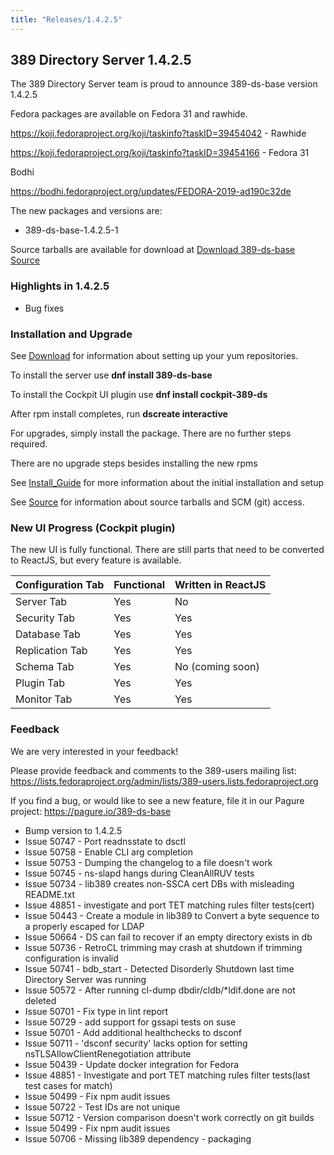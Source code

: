 ```yaml
---
title: "Releases/1.4.2.5"
---
```


389 Directory Server 1.4.2.5
-----------------------------

The 389 Directory Server team is proud to announce 389-ds-base version 1.4.2.5

Fedora packages are available on Fedora 31 and rawhide.

<https://koji.fedoraproject.org/koji/taskinfo?taskID=39454042> - Rawhide

<https://koji.fedoraproject.org/koji/taskinfo?taskID=39454166> - Fedora 31

Bodhi

<https://bodhi.fedoraproject.org/updates/FEDORA-2019-ad190c32de>

The new packages and versions are:

- 389-ds-base-1.4.2.5-1

Source tarballs are available for download at [Download 389-ds-base Source](https://releases.pagure.org/389-ds-base/389-ds-base-1.4.2.5.tar.bz2)

### Highlights in 1.4.2.5

- Bug fixes

### Installation and Upgrade 

See [Download](../download.html) for information about setting up your yum repositories.

To install the server use **dnf install 389-ds-base**

To install the Cockpit UI plugin use **dnf install cockpit-389-ds**

After rpm install completes, run **dscreate interactive**

For upgrades, simply install the package.  There are no further steps required.

There are no upgrade steps besides installing the new rpms 

See [Install\_Guide](../howto/howto-install-389.html) for more information about the initial installation and setup

See [Source](../development/source.html) for information about source tarballs and SCM (git) access.

### New UI Progress (Cockpit plugin)

The new UI is fully functional.  There are still parts that need to be converted to ReactJS, but every feature is available.

|Configuration Tab  |Functional  |Written in ReactJS |
|-------------------|------------|-------------------|
|Server Tab         |Yes         |No                 |
|Security Tab       |Yes         |Yes                |
|Database Tab       |Yes         |Yes                |
|Replication Tab    |Yes         |Yes                |
|Schema Tab         |Yes         |No (coming soon)   |
|Plugin Tab         |Yes         |Yes                |
|Monitor Tab        |Yes         |Yes                |


### Feedback

We are very interested in your feedback!

Please provide feedback and comments to the 389-users mailing list: <https://lists.fedoraproject.org/admin/lists/389-users.lists.fedoraproject.org>

If you find a bug, or would like to see a new feature, file it in our Pagure project: <https://pagure.io/389-ds-base>

- Bump version to 1.4.2.5
- Issue 50747 - Port readnsstate to dsctl
- Issue 50758 - Enable CLI arg completion
- Issue 50753 - Dumping the changelog to a file doesn't work
- Issue 50745 - ns-slapd hangs during CleanAllRUV tests
- Issue 50734 - lib389 creates non-SSCA cert DBs with misleading README.txt
- Issue 48851 - investigate and port TET matching rules filter tests(cert)
- Issue 50443 - Create a module in lib389 to Convert a byte sequence to a properly escaped for LDAP
- Issue 50664 - DS can fail to recover if an empty directory exists in db
- Issue 50736 - RetroCL trimming may crash at shutdown if trimming configuration is invalid
- Issue 50741 - bdb_start - Detected Disorderly Shutdown last time Directory Server was running
- Issue 50572 - After running cl-dump dbdir/cldb/*ldif.done are not deleted
- Issue 50701 - Fix type in lint report
- Issue 50729 - add support for gssapi tests on suse
- Issue 50701 - Add additional healthchecks to dsconf
- Issue 50711 - 'dsconf security' lacks option for setting nsTLSAllowClientRenegotiation attribute
- Issue 50439 - Update docker integration for Fedora
- Issue 48851 - Investigate and port TET matching rules filter tests(last test cases for match)
- Issue 50499 - Fix npm audit issues
- Issue 50722 - Test IDs are not unique
- Issue 50712 - Version comparison doesn't work correctly on git builds
- Issue 50499 - Fix npm audit issues
- Issue 50706 - Missing lib389 dependency - packaging




